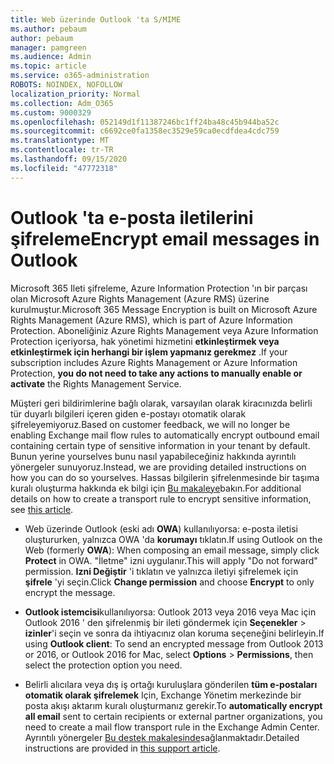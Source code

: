 ```yaml
---
title: Web üzerinde Outlook 'ta S/MIME
ms.author: pebaum
author: pebaum
manager: pamgreen
ms.audience: Admin
ms.topic: article
ms.service: o365-administration
ROBOTS: NOINDEX, NOFOLLOW
localization_priority: Normal
ms.collection: Adm_O365
ms.custom: 9000329
ms.openlocfilehash: 052149d1f11387246bc1ff24ba48c45b944ba52c
ms.sourcegitcommit: c6692ce0fa1358ec3529e59ca0ecdfdea4cdc759
ms.translationtype: MT
ms.contentlocale: tr-TR
ms.lasthandoff: 09/15/2020
ms.locfileid: "47772318"
---
```

# <a name="encrypt-email-messages-in-outlook"></a><span data-ttu-id="b316b-102">Outlook 'ta e-posta iletilerini şifreleme</span><span class="sxs-lookup"><span data-stu-id="b316b-102">Encrypt email messages in Outlook</span></span>

<span data-ttu-id="b316b-103">Microsoft 365 Ileti şifreleme, Azure Information Protection 'ın bir parçası olan Microsoft Azure Rights Management (Azure RMS) üzerine kurulmuştur.</span><span class="sxs-lookup"><span data-stu-id="b316b-103">Microsoft 365 Message Encryption is built on Microsoft Azure Rights Management (Azure RMS), which is part of Azure Information Protection.</span></span> <span data-ttu-id="b316b-104">Aboneliğiniz Azure Rights Management veya Azure Information Protection içeriyorsa, hak yönetimi hizmetini **etkinleştirmek veya etkinleştirmek için herhangi bir işlem yapmanız gerekmez** .</span><span class="sxs-lookup"><span data-stu-id="b316b-104">If your subscription includes Azure Rights Management or Azure Information Protection, **you do not need to take any actions to manually enable or activate** the Rights Management Service.</span></span>

<span data-ttu-id="b316b-105">Müşteri geri bildirimlerine bağlı olarak, varsayılan olarak kiracınızda belirli tür duyarlı bilgileri içeren giden e-postayı otomatik olarak şifreleyemiyoruz.</span><span class="sxs-lookup"><span data-stu-id="b316b-105">Based on customer feedback, we will no longer be enabling Exchange mail flow rules to automatically encrypt outbound email containing certain type of sensitive information in your tenant by default.</span></span> <span data-ttu-id="b316b-106">Bunun yerine yourselves bunu nasıl yapabileceğiniz hakkında ayrıntılı yönergeler sunuyoruz.</span><span class="sxs-lookup"><span data-stu-id="b316b-106">Instead, we are providing detailed instructions on how you can do so yourselves.</span></span> <span data-ttu-id="b316b-107">Hassas bilgilerin şifrelenmesinde bir taşıma kuralı oluşturma hakkında ek bilgi için [Bu makaleye](https://aka.ms/OmeEtr)bakın.</span><span class="sxs-lookup"><span data-stu-id="b316b-107">For additional details on how to create a transport rule to encrypt sensitive information, see [this article](https://aka.ms/OmeEtr).</span></span>

- <span data-ttu-id="b316b-108">Web üzerinde Outlook (eski adı **OWA**) kullanılıyorsa: e-posta iletisi oluştururken, yalnızca OWA 'da **korumayı** tıklatın.</span><span class="sxs-lookup"><span data-stu-id="b316b-108">If using Outlook on the Web (formerly **OWA**): When composing an email message, simply click **Protect** in OWA.</span></span> <span data-ttu-id="b316b-109">"İletme" izni uygulanır.</span><span class="sxs-lookup"><span data-stu-id="b316b-109">This will apply "Do not forward" permission.</span></span> <span data-ttu-id="b316b-110">**Izni Değiştir** 'i tıklatın ve yalnızca iletiyi şifrelemek için **şifrele** 'yi seçin.</span><span class="sxs-lookup"><span data-stu-id="b316b-110">Click **Change permission** and choose **Encrypt** to only encrypt the message.</span></span>

- <span data-ttu-id="b316b-111">**Outlook istemcisi**kullanılıyorsa: Outlook 2013 veya 2016 veya Mac için Outlook 2016 ' den şifrelenmiş bir ileti göndermek için **Seçenekler**  >  **izinler**'i seçin ve sonra da ihtiyacınız olan koruma seçeneğini belirleyin.</span><span class="sxs-lookup"><span data-stu-id="b316b-111">If using **Outlook client**: To send an encrypted message from Outlook 2013 or 2016, or Outlook 2016 for Mac, select **Options** > **Permissions**, then select the protection option you need.</span></span>

- <span data-ttu-id="b316b-112">Belirli alıcılara veya dış iş ortağı kuruluşlara gönderilen **tüm e-postaları otomatik olarak şifrelemek** Için, Exchange Yönetim merkezinde bir posta akışı aktarım kuralı oluşturmanız gerekir.</span><span class="sxs-lookup"><span data-stu-id="b316b-112">To **automatically encrypt all email** sent to certain recipients or external partner organizations, you need to create a mail flow transport rule in the Exchange Admin Center.</span></span> <span data-ttu-id="b316b-113">Ayrıntılı yönergeler [Bu destek makalesinde](https://docs.microsoft.com/microsoft-365/compliance/define-mail-flow-rules-to-encrypt-email#create-mail-flow-rules-to-encrypt-email-messages-with-the-new-ome-capabilities)sağlanmaktadır.</span><span class="sxs-lookup"><span data-stu-id="b316b-113">Detailed instructions are provided in [this support article](https://docs.microsoft.com/microsoft-365/compliance/define-mail-flow-rules-to-encrypt-email#create-mail-flow-rules-to-encrypt-email-messages-with-the-new-ome-capabilities).</span></span>

